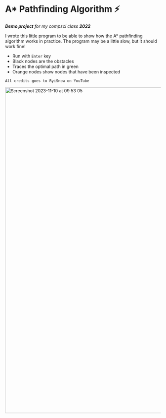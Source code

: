 # A* Pathfinding Algorithm :zap:

***Demo project** for my compsci class **2022***

I wrote this little program to be able to show how the A* pathfinding algorithm works in practice. The program may be a little slow, but it should work fine!

- Run with `Enter` key
- Black nodes are the obstacles
- Traces the optimal path in green
- Orange nodes show nodes that have been inspected

```text
All credits goes to RyiSnow on YouTube
```
<img width="1051" alt="Screenshot 2023-11-10 at 09 53 05" src="https://github.com/nicohfaye/a-star-pathfinding/assets/25441622/3f028724-eeca-4516-9c85-b0f3b6f03e1b">
